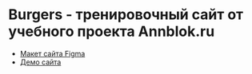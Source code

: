 # Burgers - тренировочный сайт от учебного проекта Annblok.ru

* [Макет сайта Figma](https://www.figma.com/file/vcjwapDaZnUrF95yykrlpu/Burgers-Menu?node-id=0%3A1)
* [Демо сайта](https://lapahm.github.io/Module01-Burger/)